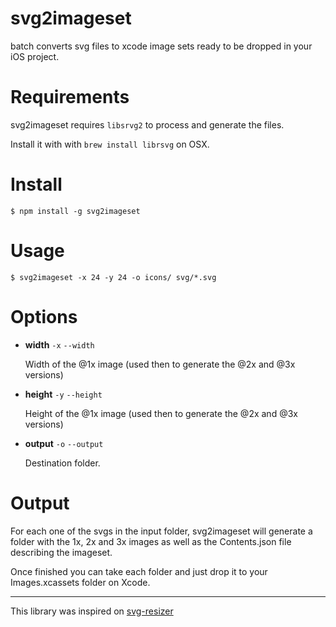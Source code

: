 # svg2imageset
batch converts svg files to xcode image sets ready to be dropped in your iOS project.

# Requirements

svg2imageset requires `libsrvg2` to process and generate the files.

Install it with with `brew install librsvg` on OSX.

# Install

    $ npm install -g svg2imageset

# Usage

    $ svg2imageset -x 24 -y 24 -o icons/ svg/*.svg

# Options

- **width** `-x` `--width`

  Width of the @1x image (used then to generate the @2x and @3x versions)

- **height** `-y` `--height`

  Height of the @1x image (used then to generate the @2x and @3x versions)

- **output** `-o` `--output`

  Destination folder.

# Output

For each one of the svgs in the input folder, svg2imageset will generate a folder with the 1x, 2x and 3x images as well as the Contents.json file describing the imageset. 

Once finished you can take each folder and just drop it to your Images.xcassets folder on Xcode.

---

This library was inspired on [svg-resizer](https://github.com/vieron/svg-resizer)